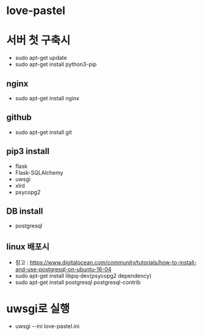 # love-pastel

# 서버 첫 구축시
- sudo apt-get update
- sudo apt-get install python3-pip

## nginx 
- sudo apt-get install nginx

## github
- sudo apt-get install git

## pip3 install 
- flask
- Flask-SQLAlchemy
- uwsgi
- xlrd
- psycopg2

## DB install
- postgresql

## linux 배포시
- 참고 : https://www.digitalocean.com/community/tutorials/how-to-install-and-use-postgresql-on-ubuntu-16-04
- sudo apt-get install libpq-dev(psycopg2 dependency)
- sudo apt-get install postgresql postgresql-contrib

# uwsgi로 실행
- uwsgi --ini love-pastel.ini